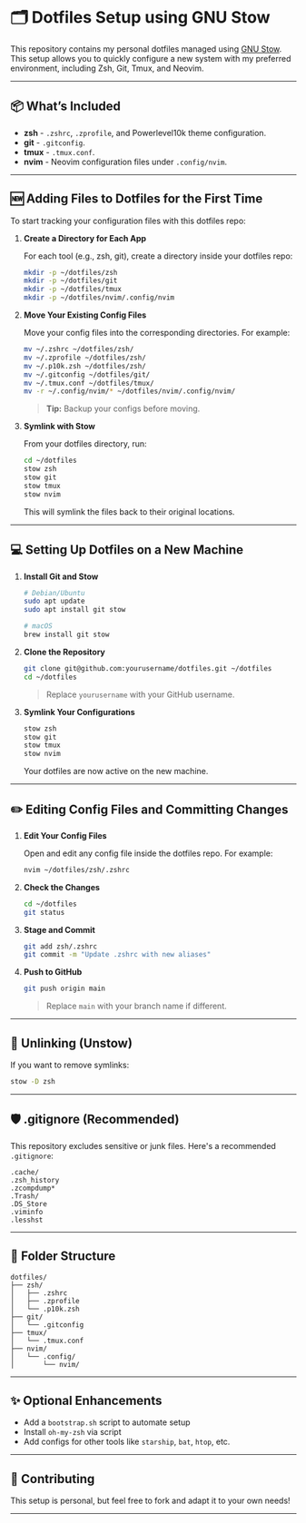 # 🗂️ Dotfiles Setup using GNU Stow

This repository contains my personal dotfiles managed using [GNU Stow](https://www.gnu.org/software/stow/). This setup allows you to quickly configure a new system with my preferred environment, including Zsh, Git, Tmux, and Neovim.

---

## 📦 What’s Included

- **zsh** - `.zshrc`, `.zprofile`, and Powerlevel10k theme configuration.
- **git** - `.gitconfig`.
- **tmux** - `.tmux.conf`.
- **nvim** - Neovim configuration files under `.config/nvim`.

---

## 🆕 Adding Files to Dotfiles for the First Time

To start tracking your configuration files with this dotfiles repo:

1. **Create a Directory for Each App**

    For each tool (e.g., zsh, git), create a directory inside your dotfiles repo:

    ```bash
    mkdir -p ~/dotfiles/zsh
    mkdir -p ~/dotfiles/git
    mkdir -p ~/dotfiles/tmux
    mkdir -p ~/dotfiles/nvim/.config/nvim
    ```

2. **Move Your Existing Config Files**

    Move your config files into the corresponding directories. For example:

    ```bash
    mv ~/.zshrc ~/dotfiles/zsh/
    mv ~/.zprofile ~/dotfiles/zsh/
    mv ~/.p10k.zsh ~/dotfiles/zsh/
    mv ~/.gitconfig ~/dotfiles/git/
    mv ~/.tmux.conf ~/dotfiles/tmux/
    mv -r ~/.config/nvim/* ~/dotfiles/nvim/.config/nvim/
    ```

    > **Tip:** Backup your configs before moving.

3. **Symlink with Stow**

    From your dotfiles directory, run:

    ```bash
    cd ~/dotfiles
    stow zsh
    stow git
    stow tmux
    stow nvim
    ```

    This will symlink the files back to their original locations.

---

## 💻 Setting Up Dotfiles on a New Machine

1. **Install Git and Stow**

    ```bash
    # Debian/Ubuntu
    sudo apt update
    sudo apt install git stow

    # macOS
    brew install git stow
    ```

2. **Clone the Repository**

    ```bash
    git clone git@github.com:yourusername/dotfiles.git ~/dotfiles
    cd ~/dotfiles
    ```

    > Replace `yourusername` with your GitHub username.

3. **Symlink Your Configurations**

    ```bash
    stow zsh
    stow git
    stow tmux
    stow nvim
    ```

    Your dotfiles are now active on the new machine.

---

## ✏️ Editing Config Files and Committing Changes

1. **Edit Your Config Files**

    Open and edit any config file inside the dotfiles repo. For example:

    ```bash
    nvim ~/dotfiles/zsh/.zshrc
    ```

2. **Check the Changes**

    ```bash
    cd ~/dotfiles
    git status
    ```

3. **Stage and Commit**

    ```bash
    git add zsh/.zshrc
    git commit -m "Update .zshrc with new aliases"
    ```

4. **Push to GitHub**

    ```bash
    git push origin main
    ```

    > Replace `main` with your branch name if different.

---

## 🧹 Unlinking (Unstow)

If you want to remove symlinks:

```bash
stow -D zsh
```

---

## 🛡️ .gitignore (Recommended)

This repository excludes sensitive or junk files. Here's a recommended `.gitignore`:

```gitignore
.cache/
.zsh_history
.zcompdump*
.Trash/
.DS_Store
.viminfo
.lesshst
```

---

## 📁 Folder Structure

```
dotfiles/
├── zsh/
│   ├── .zshrc
│   ├── .zprofile
│   └── .p10k.zsh
├── git/
│   └── .gitconfig
├── tmux/
│   └── .tmux.conf
├── nvim/
│   └── .config/
│       └── nvim/
```

---

## ✨ Optional Enhancements

- Add a `bootstrap.sh` script to automate setup
- Install `oh-my-zsh` via script
- Add configs for other tools like `starship`, `bat`, `htop`, etc.

---

## 🤝 Contributing

This setup is personal, but feel free to fork and adapt it to your own needs!

---
